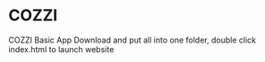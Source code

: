 # COZZI
COZZI Basic App
Download and put all into one folder, double click index.html to launch website
